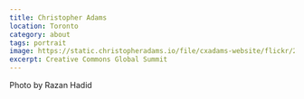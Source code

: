 ```yaml
---
title: Christopher Adams
location: Toronto
category: about
tags: portrait
image: https://static.christopheradams.io/file/cxadams-website/flickr/27074812707_f65143dbfa_k.jpg
excerpt: Creative Commons Global Summit
---
```


Photo by Razan Hadid
